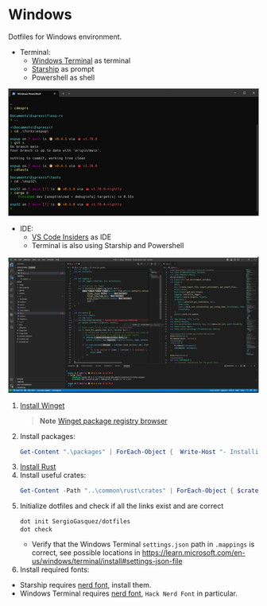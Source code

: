 # Windows
Dotfiles for Windows environment.

- Terminal:
  - [Windows Terminal](https://apps.microsoft.com/store/detail/windows-terminal/9N0DX20HK701?hl=es-es&gl=es) as terminal
  - [Starship](https://starship.rs/) as prompt
  - Powershell as shell

![Terminal](assets/terminal.png)

- IDE:
  - [VS Code Insiders](https://code.visualstudio.com/insiders/) as IDE
  - Terminal is also using Starship and Powershell

![VS Code](assets/vscode.png)

1. [Install Winget](https://learn.microsoft.com/en-us/windows/package-manager/winget/#install-winget)
    > **Note**
    > [Winget package registry browser](https://winget.run/)
2. Install packages:
   ```powershell
   Get-Content ".\packages" | ForEach-Object {  Write-Host "- Installing $_"; winget install --accept-package-agreements --accept-source-agreements $_ }
   ```
3. [Install Rust](https://www.rust-lang.org/tools/install)
4. Install useful crates:
    ```powershell
    Get-Content -Path "..\common\rust\crates" | ForEach-Object { $crate, $arguments = $_.split(" ", 2); cargo install $crate $arguments }
    ```
5. Initialize dotfiles and check if all the links exist and are correct
    ```
    dot init SergioGasquez/dotfiles
    dot check
    ```
    - Verify that the Windows Terminal `settings.json` path in `.mappings` is correct, see possible locations in https://learn.microsoft.com/en-us/windows/terminal/install#settings-json-file
6. Install required fonts:
  - Starship requires [nerd font](https://starship.rs/guide/#%F0%9F%9A%80-installation), install them.
  - Windows Terminal requires [nerd font](https://starship.rs/guide/#%F0%9F%9A%80-installation), `Hack Nerd Font` in particular.
